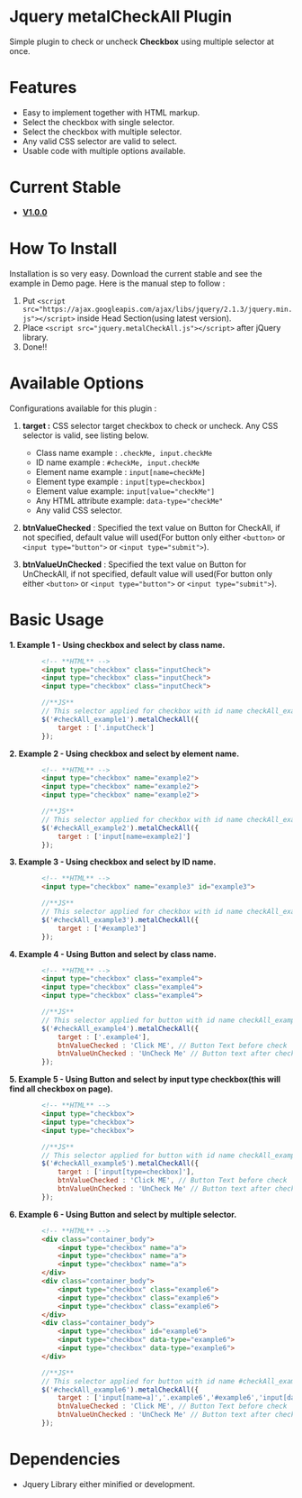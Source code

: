# Jquery metalCheckAll Plugin



Simple plugin to check or uncheck **Checkbox** using multiple selector at once. 


# Features #



- Easy to implement together with HTML markup.
- Select the checkbox with single selector.
- Select the checkbox with multiple selector.
- Any valid CSS selector are valid to select.
- Usable code with multiple options available.



# Current Stable #



-	[**V1.0.0**](https://github.com/metallurgical/jquery-metal-checkAll/archive/v1.0.0.zip "V1.0.0")



# How To Install #



Installation is so very easy. Download the current stable and see the example in Demo page. Here is the manual step to follow :

1. Put `<script src="https://ajax.googleapis.com/ajax/libs/jquery/2.1.3/jquery.min.js"></script>` inside Head Section(using latest version).
2. Place `<script src="jquery.metalCheckAll.js"></script>` after jQuery library.
3. Done!!

# Available Options #



Configurations available for this plugin :

1. **target :** CSS selector target checkbox to check or uncheck. Any CSS selector is valid, see listing below.
   - Class name example : `.checkMe, input.checkMe`
   - ID name example : `#checkMe, input.checkMe`
   - Element name example : `input[name=checkMe]`
   - Element type example : `input[type=checkbox]`
   - Element value example: `input[value="checkMe"]`
   - Any HTML attribute example: `data-type="checkMe"`
   - Any valid CSS selector.

2. **btnValueChecked** : Specified the text value on Button for CheckAll, if not specified, default value will used(For button only either `<button>` or `<input type="button">` or `<input type="submit">`).
3. **btnValueUnChecked** : Specified the text value on Button for UnCheckAll, if not specified, default value will used(For button only either `<button>` or `<input type="button">` or `<input type="submit">`).

# Basic Usage #


**1. Example 1 - Using checkbox and select by class name.**

         
		
``` html
		<!-- **HTML** -->
		<input type="checkbox" class="inputCheck">
		<input type="checkbox" class="inputCheck">
		<input type="checkbox" class="inputCheck">
```
``` javascript	
		//**JS**
		// This selector applied for checkbox with id name checkAll_example1
		$('#checkAll_example1').metalCheckAll({
    		target : ['.inputCheck']
 		});
```
		
		
**2.	Example 2 - Using checkbox and select by element name.**

``` html
		<!-- **HTML** -->
		<input type="checkbox" name="example2">
    	<input type="checkbox" name="example2">
    	<input type="checkbox" name="example2">
```
``` javascript	
		//**JS**
		// This selector applied for checkbox with id name checkAll_example2
		$('#checkAll_example2').metalCheckAll({
			target : ['input[name=example2]']
		});
```

**3.	Example 3 - Using checkbox and select by ID name.**

``` html
		<!-- **HTML** -->
    	<input type="checkbox" name="example3" id="example3">
```
``` javascript	
		//**JS**
		// This selector applied for checkbox with id name checkAll_example3
    	$('#checkAll_example3').metalCheckAll({
			target : ['#example3']
		});
```

**4.	Example 4 - Using Button and select by class name.**

``` html
		<!-- **HTML** -->
    	<input type="checkbox" class="example4">
    	<input type="checkbox" class="example4">
    	<input type="checkbox" class="example4">
```
``` javascript
		//**JS**
		// This selector applied for button with id name checkAll_example4
    	$('#checkAll_example4').metalCheckAll({
    		target : ['.example4'],
    		btnValueChecked : 'Click ME', // Button Text before check
    		btnValueUnChecked : 'UnCheck Me' // Button text after check
    	});
```

**5.	Example 5 - Using Button and select by input type checkbox(this will find all checkbox on page).**

``` html
		<!-- **HTML** -->
    	<input type="checkbox">
    	<input type="checkbox">
    	<input type="checkbox">	
```
``` javascript
		//**JS**
		// This selector applied for button with id name checkAll_example5
    	$('#checkAll_example5').metalCheckAll({
    		target : ['input[type=checkbox]'],
    		btnValueChecked : 'Click ME', // Button Text before check
    		btnValueUnChecked : 'UnCheck Me' // Button text after check
    	});
```

**6.	Example 6 - Using Button and select by multiple selector.**

``` html
		<!-- **HTML** -->
		<div class="container_body">
			<input type="checkbox" name="a">
			<input type="checkbox" name="a">
			<input type="checkbox" name="a">			
		</div>
		<div class="container_body">
			<input type="checkbox" class="example6">
			<input type="checkbox" class="example6">
			<input type="checkbox" class="example6">			
		</div>
		<div class="container_body">
			<input type="checkbox" id="example6">
			<input type="checkbox" data-type="example6">
			<input type="checkbox" data-type="example6">			
		</div>
```
``` javascript
		//**JS**
		// This selector applied for button with id name #checkAll_example6 
		$('#checkAll_example6').metalCheckAll({
			target : ['input[name=a]','.example6','#example6','input[data-type="example6"]'], // arrays value
			btnValueChecked : 'Click ME', // Button Text before check
			btnValueUnChecked : 'UnCheck Me' // Button text after check
		});
```

# Dependencies #
-	Jquery Library either minified or development.
